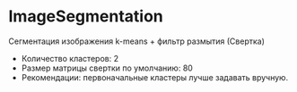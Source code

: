 # ImageSegmentation 
Сегментация изображения k-means + фильтр размытия (Свертка)

   * Количество кластеров: 2
   * Размер матрицы свертки по умолчанию: 80
   * Рекомендации: первоначальные кластеры лучше задавать вручную.
